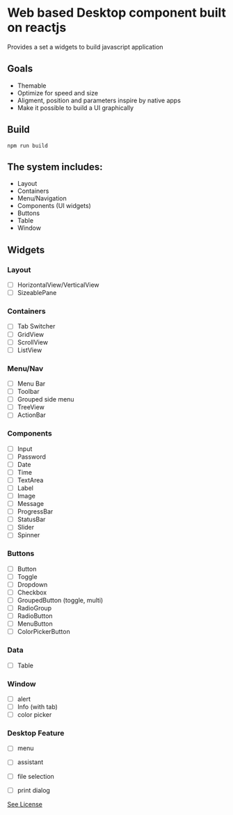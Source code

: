 # Web based Desktop component built on reactjs

Provides a set a widgets to build javascript application

## Goals
- Themable
- Optimize for speed and size
- Aligment, position and parameters inspire by native apps
- Make it possible to build a UI graphically

## Build

`npm run build`

## The system includes:
- Layout 
- Containers
- Menu/Navigation
- Components (UI widgets)
- Buttons
- Table
- Window

## Widgets

### Layout
- [ ] HorizontalView/VerticalView
- [ ] SizeablePane

### Containers
- [ ] Tab Switcher
- [ ] GridView
- [ ] ScrollView
- [ ] ListView

### Menu/Nav
- [ ] Menu Bar
- [ ] Toolbar
- [ ] Grouped side menu
- [ ] TreeView
- [ ] ActionBar

### Components
- [ ] Input
- [ ] Password
- [ ] Date
- [ ] Time
- [ ] TextArea
- [ ] Label
- [ ] Image
- [ ] Message
- [ ] ProgressBar
- [ ] StatusBar
- [ ] Slider
- [ ] Spinner

### Buttons
- [ ] Button
- [ ] Toggle
- [ ] Dropdown
- [ ] Checkbox
- [ ] GroupedButton (toggle, multi)
- [ ] RadioGroup
- [ ] RadioButton
- [ ] MenuButton
- [ ] ColorPickerButton

### Data
- [ ] Table

### Window
- [ ] alert
- [ ] Info (with tab)
- [ ] color picker

### Desktop Feature
- [ ] menu
- [ ] assistant 
- [ ] file selection
- [ ] print dialog


[See License](./LICENSE)